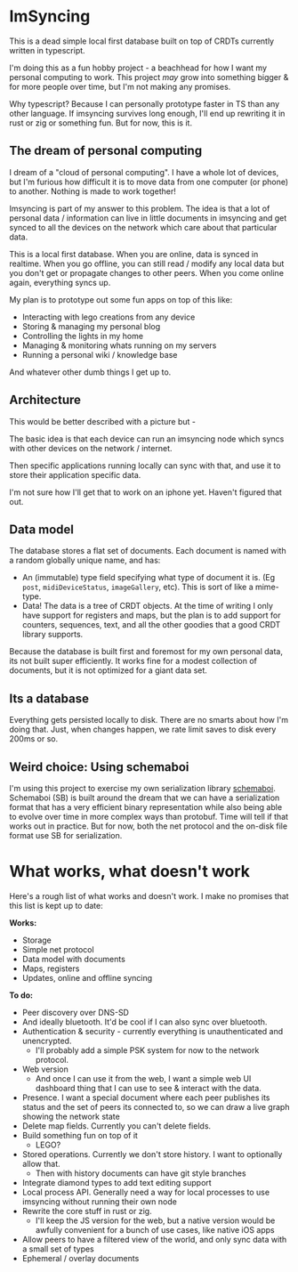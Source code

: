 # ImSyncing

This is a dead simple local first database built on top of CRDTs currently written in typescript.

I'm doing this as a fun hobby project - a beachhead for how I want my personal computing to work. This project *may* grow into something bigger & for more people over time, but I'm not making any promises.

Why typescript? Because I can personally prototype faster in TS than any other language. If imsyncing survives long enough, I'll end up rewriting it in rust or zig or something fun. But for now, this is it.


## The dream of personal computing

I dream of a "cloud of personal computing". I have a whole lot of devices, but I'm furious how difficult it is to move data from one computer (or phone) to another. Nothing is made to work together!

Imsyncing is part of my answer to this problem. The idea is that a lot of personal data / information can live in little documents in imsyncing and get synced to all the devices on the network which care about that particular data.

This is a local first database. When you are online, data is synced in realtime. When you go offline, you can still read / modify any local data but you don't get or propagate changes to other peers. When you come online again, everything syncs up.

My plan is to prototype out some fun apps on top of this like:

- Interacting with lego creations from any device
- Storing & managing my personal blog
- Controlling the lights in my home
- Managing & monitoring whats running on my servers
- Running a personal wiki / knowledge base

And whatever other dumb things I get up to.


## Architecture

This would be better described with a picture but -

The basic idea is that each device can run an imsyncing node which syncs with other devices on the network / internet.

Then specific applications running locally can sync with that, and use it to store their application specific data.

I'm not sure how I'll get that to work on an iphone yet. Haven't figured that out.


## Data model

The database stores a flat set of documents. Each document is named with a random globally unique name, and has:

- An (immutable) type field specifying what type of document it is. (Eg `post`, `midiDeviceStatus`, `imageGallery`, etc). This is sort of like a mime-type.
- Data! The data is a tree of CRDT objects. At the time of writing I only have support for registers and maps, but the plan is to add support for counters, sequences, text, and all the other goodies that a good CRDT library supports.

Because the database is built first and foremost for my own personal data, its not built super efficiently. It works fine for a modest collection of documents, but it is not optimized for a giant data set.


## Its a database

Everything gets persisted locally to disk. There are no smarts about how I'm doing that. Just, when changes happen, we rate limit saves to disk every 200ms or so.


## Weird choice: Using schemaboi

I'm using this project to exercise my own serialization library [schemaboi](https://github.com/josephg/schemaboi/). Schemaboi (SB) is built around the dream that we can have a serialization format that has a very efficient binary representation while also being able to evolve over time in more complex ways than protobuf. Time will tell if that works out in practice. But for now, both the net protocol and the on-disk file format use SB for serialization.


# What works, what doesn't work

Here's a rough list of what works and doesn't work. I make no promises that this list is kept up to date:

**Works:**

- Storage
- Simple net protocol
- Data model with documents
- Maps, registers
- Updates, online and offline syncing

**To do:**

- Peer discovery over DNS-SD
- And ideally bluetooth. It'd be cool if I can also sync over bluetooth.
- Authentication & security - currently everything is unauthenticated and unencrypted.
  - I'll probably add a simple PSK system for now to the network protocol.
- Web version
  - And once I can use it from the web, I want a simple web UI dashboard thing that I can use to see & interact with the data.
- Presence. I want a special document where each peer publishes its status and the set of peers its connected to, so we can draw a live graph showing the network state
- Delete map fields. Currently you can't delete fields.
- Build something fun on top of it
  - LEGO?
- Stored operations. Currently we don't store history. I want to optionally allow that.
  - Then with history documents can have git style branches
- Integrate diamond types to add text editing support
- Local process API. Generally need a way for local processes to use imsyncing without running their own node
- Rewrite the core stuff in rust or zig.
  - I'll keep the JS version for the web, but a native version would be awfully convenient for a bunch of use cases, like native iOS apps
- Allow peers to have a filtered view of the world, and only sync data with a small set of types
- Ephemeral / overlay documents
